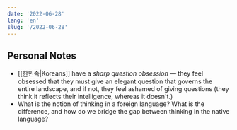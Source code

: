 ```yaml
---
date: '2022-06-28'
lang: 'en'
slug: '/2022-06-28'
---
```


## Personal Notes

- [[한민족|Koreans]] have a _sharp question obsession_ — they feel obsessed that they must give an elegant question that governs the entire landscape, and if not, they feel ashamed of giving questions (they think it reflects their intelligence, whereas it doesn't.)
- What is the notion of thinking in a foreign language? What is the difference, and how do we bridge the gap between thinking in the native language?
